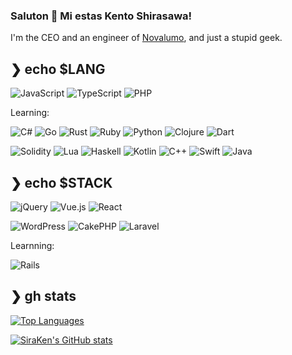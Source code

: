 ### Saluton 👋 Mi estas Kento Shirasawa!

I'm the CEO and an engineer of [Novalumo](https://github.com/novalumo), and just a stupid geek.

## ❯ echo $LANG

![JavaScript](https://img.shields.io/badge/JavaScript-F7DF1E?style=flat-square&logo=javascript&logoColor=white)
![TypeScript](https://img.shields.io/badge/TypeScript-3178C6?style=flat-square&logo=javascript&logoColor=white)
![PHP](https://img.shields.io/badge/PHP-777BB4?style=flat-square&logo=php&logoColor=white)

Learning:

![C#](https://img.shields.io/badge/C%23-239120?style=flat-square&logo=c-sharp&logoColor=white)
![Go](https://img.shields.io/badge/Go-00ADD8?style=flat-square&logo=go&logoColor=white)
![Rust](https://img.shields.io/badge/Rust-C36241?style=flat-square&logo=rust&logoColor=white)
![Ruby](https://img.shields.io/badge/Ruby-CC342D?style=flat-square&logo=Ruby&logoColor=white)
![Python](https://img.shields.io/badge/Python-3776AB?style=flat-square&logo=python&logoColor=white)
![Clojure](https://img.shields.io/badge/Clojure-5881D8?style=flat-square&logo=clojure&logoColor=white)
![Dart](https://img.shields.io/badge/Dart-0175C2?style=flat-square&logo=dart&logoColor=white)

![Solidity](https://img.shields.io/badge/Solidity-363636?style=flat-square&logo=solidity&logoColor=white)
![Lua](https://img.shields.io/badge/Lua-2C2D72?style=flat-square&logo=lua&logoColor=white)
![Haskell](https://img.shields.io/badge/Haskell-5D4F85?style=flat-square&logo=haskell&logoColor=white)
![Kotlin](https://img.shields.io/badge/Kotlin-7F52FF?style=flat-square&logo=kotlin&logoColor=white)
![C++](https://img.shields.io/badge/C%2b%2b-00599C?style=flat-square&logo=cplusplus&logoColor=white)
![Swift](https://img.shields.io/badge/Swift-F05138?style=flat-square&logo=swift&logoColor=white)
![Java](https://img.shields.io/badge/Java-EEE?style=flat-square&logo=openjdk&logoColor=000)

## ❯ echo $STACK

![jQuery](https://img.shields.io/badge/jQuery-0769AD?style=flat-square&logo=jquery&logoColor=white)
![Vue.js](https://img.shields.io/badge/Vue.js-4FC08D?style=flat-square&logo=vue.js&logoColor=white)
![React](https://img.shields.io/badge/React-61DAFB?style=flat-square&logo=react&logoColor=000)

![WordPress](https://img.shields.io/badge/WordPress-21759B?style=flat-square&logo=wordpress&logoColor=white)
![CakePHP](https://img.shields.io/badge/CakePHP-D33C43?style=flat-square&logo=cakephp&logoColor=white)
![Laravel](https://img.shields.io/badge/Laravel-FF2D20?style=flat-square&logo=laravel&logoColor=white)

Learnning:

![Rails](https://img.shields.io/badge/Rails-CC0000?style=flat-square&logo=rubyonrails&logoColor=white)

## ❯ gh stats

[![Top Languages](https://github-readme-stats.vercel.app/api/top-langs/?username=SiraKen&langs_count=10&theme=tokyonight&layout=compact&hide=html,javascript,css,scss,shaderlab,hlsl,jupyter%20notebook)](https://github.com/anuraghazra/github-readme-stats)

[![SiraKen's GitHub stats](https://github-readme-stats.vercel.app/api?username=SiraKen&show_icons=true&count_private=true&theme=tokyonight)](https://github.com/anuraghazra/github-readme-stats)
